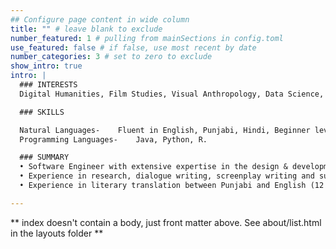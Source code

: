 ```yaml
---
## Configure page content in wide column
title: "" # leave blank to exclude
number_featured: 1 # pulling from mainSections in config.toml
use_featured: false # if false, use most recent by date
number_categories: 3 # set to zero to exclude
show_intro: true
intro: |
  ### INTERESTS  
  Digital Humanities, Film Studies, Visual Anthropology, Data Science, Natural Language Processing, Socio Linguistics, Translation Studies, Punjabi, Urdu, Indic Languages studies.

  ### SKILLS  

  Natural Languages-	Fluent in English, Punjabi, Hindi, Beginner level Urdu.  
  Programming Languages-	Java, Python, R.  

  ### SUMMARY  
  •	Software Engineer with extensive expertise in the design & development of enterprise applications. (14 Years)  
  •	Experience in research, dialogue writing, screenplay writing and subtitle making for Punjabi films (10 years)  
  •	Experience in literary translation between Punjabi and English (12 years)  

---
```


** index doesn't contain a body, just front matter above.
See about/list.html in the layouts folder **
